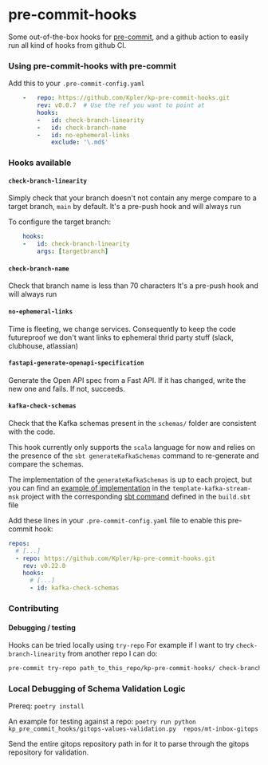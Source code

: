 pre-commit-hooks
================

Some out-of-the-box hooks for [pre-commit](https://github.com/pre-commit/pre-commit), and
a github action to easily run all kind of hooks from github CI.

### Using pre-commit-hooks with pre-commit

Add this to your `.pre-commit-config.yaml`

```yaml
    -   repo: https://github.com/Kpler/kp-pre-commit-hooks.git
        rev: v0.0.7  # Use the ref you want to point at
        hooks:
        -   id: check-branch-linearity
        -   id: check-branch-name
        -   id: no-ephemeral-links
            exclude: '\.md$'
```

### Hooks available

#### `check-branch-linearity`
Simply check that your branch doesn't not contain any merge compare to a target branch, `main` by default.
It's a pre-push hook and will always run

To configure the target branch:
```yaml
    hooks:
    -   id: check-branch-linearity
        args: [targetbranch]
```

#### `check-branch-name`
Check that branch name is less than 70 characters
It's a pre-push hook and will always run

#### `no-ephemeral-links`
Time is fleeting, we change services.
Consequently to keep the code futureproof we don't
want links to ephemeral thrid party stuff (slack, clubhouse, atlassian)

#### `fastapi-generate-openapi-specification`
Generate the Open API spec from a Fast API. If it has changed, write the new one and fails. If not, succeeds.

#### `kafka-check-schemas`

Check that the Kafka schemas present in the `schemas/` folder are consistent with the code.

This hook currently only supports the `scala` language for now and relies on the presence of the `sbt generateKafkaSchemas` command to re-generate and compare the schemas.

The implementation of the `generateKafkaSchemas` is up to each project, but you can find an [example of implementation] in the `template-kafka-stream-msk` project with the corresponding [sbt command] defined in the `build.sbt` file

Add these lines in your `.pre-commit-config.yaml` file to enable this pre-commit hook:
```yaml
repos:
  # [...]
  - repo: https://github.com/Kpler/kp-pre-commit-hooks.git
    rev: v0.22.0
    hooks:
      # [...]
      - id: kafka-check-schemas
```

[example of implementation]: https://github.com/Kpler/template-kafka-stream-msk/blob/main/src/ci/scala/schema_generator/VulcanSchemaGenerator.scala
[sbt command]: https://github.com/Kpler/template-kafka-stream-msk/blob/main/build.sbt#L75

### Contributing

#### Debugging / testing
Hooks can be tried locally using `try-repo`
For example if I want to try `check-branch-linearity` from another repo
I can do:
```bash
pre-commit try-repo path_to_this_repo/kp-pre-commit-hooks/ check-branch-linearity --hook-stage push --verbose
```


### Local Debugging of Schema Validation Logic

Prereq:
`poetry install`

An example for testing against a repo:
`poetry run python kp_pre_commit_hooks/gitops-values-validation.py  repos/mt-inbox-gitops`

Send the entire gitops repository path in for it to parse through the gitops repository for validation.

